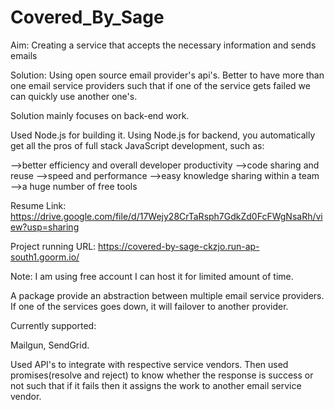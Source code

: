# Covered_By_Sage
Aim: Creating a service that accepts the necessary information and sends emails

Solution: 
	Using open source email provider's api's.
	Better to have more than one email service providers such that if one of the service gets failed we can quickly use another one's.
	
Solution mainly focuses on back-end work.

Used Node.js for building it.
Using Node.js for backend, you automatically get all the pros of full stack JavaScript development, such as:

-->better efficiency and overall developer productivity
-->code sharing and reuse
-->speed and performance
-->easy knowledge sharing within a team
-->a huge number of free tools

Resume Link: https://drive.google.com/file/d/17Wejy28CrTaRsph7GdkZd0FcFWgNsaRh/view?usp=sharing

Project running URL: https://covered-by-sage-ckzjo.run-ap-south1.goorm.io/

Note: I am using free account I can host it for limited amount of time.

A package provide an abstraction between multiple email service providers. If one of the services goes down, it will failover to another provider.

Currently supported:

Mailgun, SendGrid.

Used API's to integrate with respective service vendors.
Then used promises(resolve and reject) to know whether the response is success or not such that if it fails then it assigns the work to another email service vendor. 

